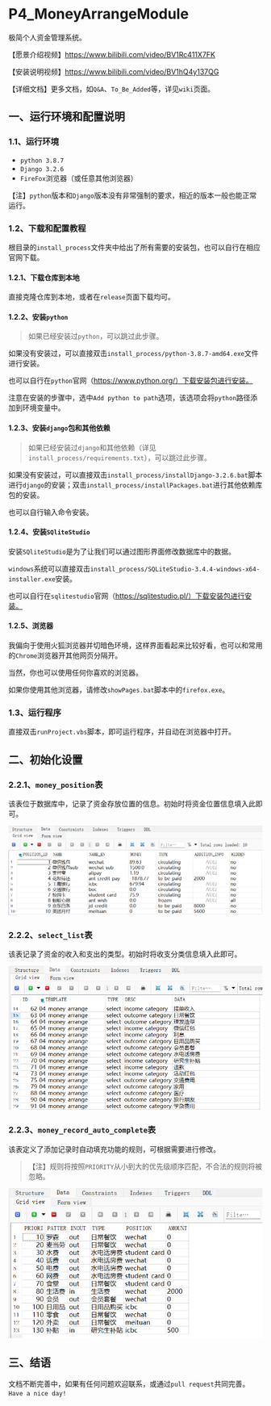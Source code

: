 # P4_MoneyArrangeModule
极简个人资金管理系统。

【愿景介绍视频】https://www.bilibili.com/video/BV1Rc411X7FK

【安装说明视频】https://www.bilibili.com/video/BV1hQ4y137QG

【详细文档】更多文档，如`Q&A`、`To_Be_Added`等，详见`wiki`页面。

## 一、运行环境和配置说明

### 1.1、运行环境

- `python 3.8.7`
- `Django 3.2.6`
- `FireFox`浏览器（或任意其他浏览器）

【注】`python`版本和`Django`版本没有非常强制的要求，相近的版本一般也能正常运行。

### 1.2、下载和配置教程

根目录的`install_process`文件夹中给出了所有需要的安装包，也可以自行在相应官网下载。

#### 1.2.1、下载仓库到本地

直接克隆仓库到本地，或者在`release`页面下载均可。

#### 1.2.2、安装`python`

> 如果已经安装过`python`，可以跳过此步骤。

如果没有安装过，可以直接双击`install_process/python-3.8.7-amd64.exe`文件进行安装。

也可以自行在`python`官网（https://www.python.org/）下载安装包进行安装。

注意在安装的步骤中，选中`Add python to path`选项，该选项会将`python`路径添加到环境变量中。

#### 1.2.3、安装`django`包和其他依赖

> 如果已经安装过`django`和其他依赖（详见`install_process/requirements.txt`），可以跳过此步骤。

如果没有安装过，可以直接双击`install_process/installDjango-3.2.6.bat`脚本进行`django`的安装；双击`install_process/installPackages.bat`进行其他依赖库包的安装。

也可以自行输入命令安装。

#### 1.2.4、安装`SQliteStudio`

安装`SQliteStudio`是为了让我们可以通过图形界面修改数据库中的数据。

`windows`系统可以直接双击`install_process/SQLiteStudio-3.4.4-windows-x64-installer.exe`安装。

也可以自行在`sqlitestudio`官网（https://sqlitestudio.pl/）下载安装包进行安装。

#### 1.2.5、浏览器

我偏向于使用火狐浏览器并切暗色环境，这样界面看起来比较好看，也可以和常用的`Chrome`浏览器开其他网页分隔开。

当然，你也可以使用任何你喜欢的浏览器。

如果你使用其他浏览器，请修改`showPages.bat`脚本中的`firefox.exe`。

### 1.3、运行程序

直接双击`runProject.vbs`脚本，即可运行程序，并自动在浏览器中打开。

## 二、初始化设置

### 2.2.1、`money_position`表

该表位于数据库中，记录了资金存放位置的信息。初始时将资金位置信息填入此即可。

<img src="README.assets/image-20231107143850217.png" alt="image-20231107143850217" style="zoom: 67%;" />

### 2.2.2、`select_list`表

该表记录了资金的收入和支出的类型。初始时将收支分类信息填入此即可。

<img src="README.assets/image-20231109183716907.png" alt="image-20231109183716907" style="zoom:80%;" />

### 2.2.3、`money_record_auto_complete`表

该表定义了添加记录时自动填充功能的规则，可根据需要进行修改。

> 【注】规则将按照`PRIORITY`从小到大的优先级顺序匹配，不合法的规则将被忽略。

<img src="README.assets/image-20231222104937335.png" alt="image-20231222104937335" style="zoom:85%;" />

## 三、结语

文档不断完善中，如果有任何问题欢迎联系，或通过`pull request`共同完善。`Have a nice day!`

